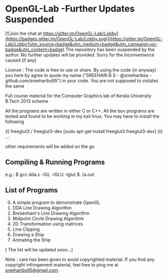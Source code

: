 # OpenGL-Lab -Further Updates Suspended

[![Join the chat at https://gitter.im/OpenGL-Lab/Lobby](https://badges.gitter.im/OpenGL-Lab/Lobby.svg)](https://gitter.im/OpenGL-Lab/Lobby?utm_source=badge&utm_medium=badge&utm_campaign=pr-badge&utm_content=badge)
The repository has been suspended by the author. No further updates will be provided. Sorry for the Inconvenience caused (if any)

License : The code is free to use or share. By using the code (in anyway) you here by agree to quote my name ("SREEHARI B S - @sreeharibss - github.com/sreeharibs95") in your code. You are not supposed to violates the same

Full course material for the Computer Graphics lab of Kerala University B.Tech 2013 scheme

All the programs are written in either C or C++. All the bov programs are tested and found to be working in my kali linux. You may have to install the following

 (i)  freeglut3 / freeglut3-dev [sudo apt-get install freeglut3 freeglut3-dev]
 (ii) ... 
 
 other requirements will be added on the go

Compiling & Running Programs
----------------------------

e.g.: $ gcc dda.c -lGL -lGLU -lglut
      $ ./a.out

List of Programs
-----------------

0. A simple program to demonstrate OpenGL
1. DDA Line Drawing Algorithm
2. Bresenham's Line Drawing Algorithm
3. Midpoint Circle Drawing Algorithm
4. 2D Transformation using matrices 
5. Line Clipping
6. Drawing a Ship
7. Anmating the Ship

[ The list will be updated soon...]

Note : care has been given to avoid copyrighted material. If you find any copyright infringement material, feel free to ping me at sreeharibs95@gmail.com . 
